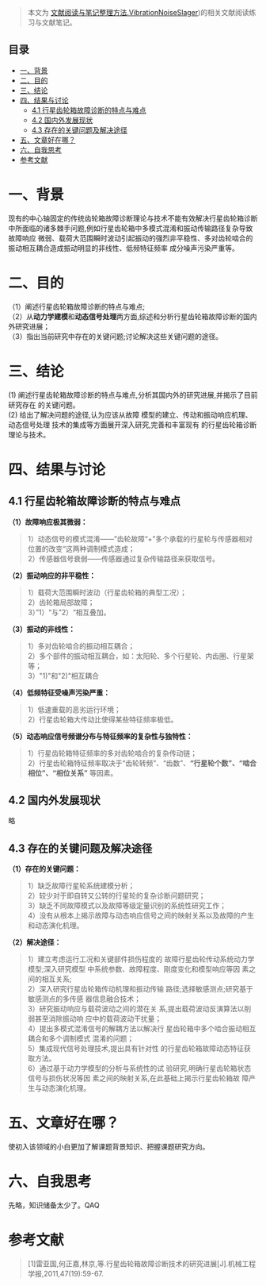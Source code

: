 >本文为 [文献阅读与笔记整理方法.VibrationNoiseSlager](https://github.com/VibrationNoiseSlager/Electromechanical-fault-diagnosis-learning-section/blob/main/%E5%A6%82%E4%BD%95%E8%BF%9B%E8%A1%8C%E5%AD%A6%E6%9C%AF%E7%A7%91%E7%A0%94%EF%BC%9F/%E6%96%87%E7%8C%AE%E9%98%85%E8%AF%BB%E4%B8%8E%E7%AC%94%E8%AE%B0%E6%95%B4%E7%90%86%E6%96%B9%E6%B3%95.md))的相关文献阅读练习与文献笔记。  

 ## 目录
- [一、背景](#一背景)
- [二、目的](#二目的)
- [三、结论](#三结论)
- [四、结果与讨论](#四结果与讨论)
  - [4.1 行星齿轮箱故障诊断的特点与难点](#41-行星齿轮箱故障诊断的特点与难点)
  - [4.2 国内外发展现状](#42-国内外发展现状)
  - [4.3 存在的关键问题及解决途径](#43-存在的关键问题及解决途径)
- [五、文章好在哪？](#五文章好在哪)
- [六、自我思考](#六自我思考)
- [参考文献](#参考文献)
  
 # 一、背景
现有的中心轴固定的传统齿轮箱故障诊断理论与技术不能有效解决行星齿轮箱诊断中所面临的诸多棘手问题,例如行星齿轮箱中多模式混淆和振动传输路径复杂导致故障响应  微弱、载荷大范围瞬时波动引起振动的强烈非平稳性、多对齿轮啮合的振动相互耦合造成振动明显的非线性、低频特征频率  成分噪声污染严重等。
 # 二、目的
（1）阐述行星齿轮箱故障诊断的特点与难点;  
（2）从**动力学建模**和**动态信号处理**两方面,综述和分析行星齿轮箱故障诊断的国内外研究进展；  
（3）指出当前研究中存在的关键问题;讨论解决这些关键问题的途径。  
 # 三、结论
 (1) 阐述行星齿轮箱故障诊断的特点与难点,分析其国内外的研究进展,并揭示了目前研究存在  的关键问题。  
 (2) 给出了解决问题的途径,认为应该从故障  模型的建立、传动和振动响应机理、动态信号处理  技术的集成等方面展开深入研究,完善和丰富现有  的行星齿轮箱诊断理论与技术。  
 # 四、结果与讨论
 ## 4.1 行星齿轮箱故障诊断的特点与难点  
 **（1）故障响应极其微弱：**
>1）动态信号的模式混淆——”齿轮故障“+”多个承载的行星轮与传感器相对位置的改变“这两种调制模式造成；  
 2）传感器信号衰弱——传感器通过复杂传输路径来获取信号。

   **（2）振动响应的非平稳性：**
>1）载荷大范围瞬时波动（行星齿轮箱的典型工况）；  
2）齿轮箱局部故障；  
3）”1）“与”2）“相互叠加。

**（3）振动的非线性：**
>1）多对齿轮啮合的振动相互耦合；  
2）多个部件的振动相互耦合，如：太阳轮、多个行星轮、内齿圈、行星架等；  
3）"1)"和"2)"相互耦合

**（4）低频特征受噪声污染严重：**
>1）低速重载的恶劣运行环境；  
2）行星齿轮箱大传动比使得某些特征频率极低。

**（5）动态响应信号频谱分布与特征频率的复杂性与独特性：**
>1）行星齿轮箱特征频率的多对齿轮啮合的复杂传动链；  
2）行星齿轮箱特征频率取决于“齿轮转频”、“齿数”、**“行星轮个数”、“啮合相位”、“相位关系”** 等因素。
##  4.2  国内外发展现状
略
## 4.3 存在的关键问题及解决途径
**（1）存在的关键问题：**
>1）缺乏故障行星轮系统建模分析；  
2）较少对于即自转又公转的行星轮的复杂诊断问题研究；  
3）缺乏不同故障模式以及故障等级定量识别的系统性研究工作；  
4）没有从根本上揭示故障与动态响应信号之间的映射关系以及故障的产生和动态演化机理。

**（2）解决途径：**
>1）建立考虑运行工况和关键部件损伤程度的 故障行星齿轮传动系统动力学模型;深入研究模型 中系统参数、故障程度、刚度变化和模型响应等因 素之间的相互关系;  
2）深入研究行星齿轮箱传动机理和振动传输 路径;选择敏感测点;研究基于敏感测点的多传感 器信息融合技术；  
3）研究振动响应与载荷波动之间的潜在关 系,提出载荷波动反演算法以削弱甚至消除振动响 应中的载荷波动干扰量；  
4）提出多模式混淆信号的解耦方法以解决行 星齿轮箱中多个啮合振动相互耦合和多个调制模式 混淆的问题；  
5）集成现代信号处理技术,提出具有针对性 的行星齿轮箱故障动态特征获取方法。  
6）通过基于动力学模型的分析与系统性的试 验研究,明确行星齿轮箱状态信号与损伤状况等因 素之间的映射关系,在此基础上揭示行星齿轮箱故 障产生与动态演化机理。
 #  五、文章好在哪？
 使初入该领域的小白更加了解课题背景知识、把握课题研究方向。
 #  六、自我思考
先略，知识储备太少了。QAQ

# 参考文献
>[1]雷亚国,何正嘉,林京,等.行星齿轮箱故障诊断技术的研究进展[J].机械工程学报,2011,47(19):59-67.





